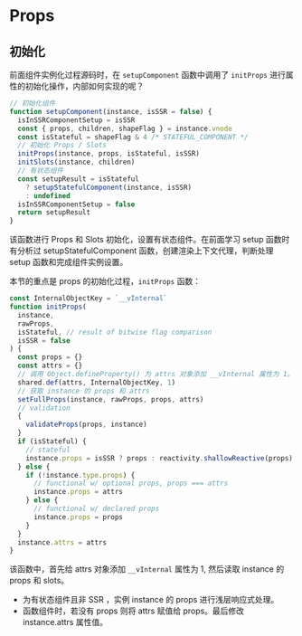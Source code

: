# Props

## 初始化

前面组件实例化过程源码时，在 `setupComponent` 函数中调用了 `initProps` 进行属性的初始化操作，内部如何实现的呢？

```js
// 初始化组件
function setupComponent(instance, isSSR = false) {
  isInSSRComponentSetup = isSSR
  const { props, children, shapeFlag } = instance.vnode
  const isStateful = shapeFlag & 4 /* STATEFUL_COMPONENT */
  // 初始化 Props / Slots
  initProps(instance, props, isStateful, isSSR)
  initSlots(instance, children)
  // 有状态组件
  const setupResult = isStateful
    ? setupStatefulComponent(instance, isSSR)
    : undefined
  isInSSRComponentSetup = false
  return setupResult
}
```

该函数进行 Props 和 Slots 初始化，设置有状态组件。在前面学习 setup 函数时有分析过 setupStatefulComponent 函数，创建渲染上下文代理，判断处理 setup 函数和完成组件实例设置。

本节的重点是 props 的初始化过程，`initProps` 函数：

```js
const InternalObjectKey = `__vInternal`
function initProps(
  instance,
  rawProps,
  isStateful, // result of bitwise flag comparison
  isSSR = false
) {
  const props = {}
  const attrs = {}
  // 调用 Object.defineProperty() 为 attrs 对象添加 __vInternal 属性为 1。
  shared.def(attrs, InternalObjectKey, 1)
  // 获取 instance 的 props 和 attrs
  setFullProps(instance, rawProps, props, attrs)
  // validation
  {
    validateProps(props, instance)
  }
  if (isStateful) {
    // stateful
    instance.props = isSSR ? props : reactivity.shallowReactive(props)
  } else {
    if (!instance.type.props) {
      // functional w/ optional props, props === attrs
      instance.props = attrs
    } else {
      // functional w/ declared props
      instance.props = props
    }
  }
  instance.attrs = attrs
}
```

该函数中，首先给 attrs 对象添加 `__vInternal` 属性为 1, 然后读取 instance 的 props 和 slots。

- 为有状态组件且非 SSR ，实例 instance 的 props 进行浅层响应式处理。
- 函数组件时，若没有 props 则将 attrs 赋值给 props。最后修改 instance.attrs 属性值。
